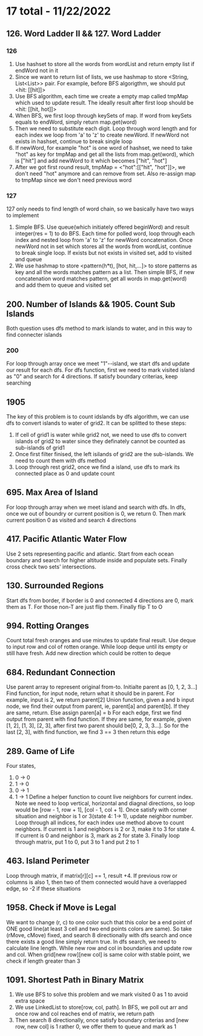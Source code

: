 # 17 total - 11/22/2022
## 126. Word Ladder II && 127. Word Ladder
### 126
1. Use hashset to store all the words from wordList and return empty list if endWord not in it
2. Since we want to return list of lists, we use hashmap to store <String, List<List<String>>> pair. For example, before BFS algorigthm, we should put <hit: [[hit]]>
3. Use BFS algorithm, each time we create a empty map called tmpMap which used to update result. The ideally result after first loop should be <hit: [[hit, hot]]>
4. When BFS, we first loop through keySets of map. If word from keySets equals to endWord, simply return map.get(word)
5. Then we need to substitute each digit. Loop through word length and for each index we loop from 'a' to 'z' to create newWord. If newWord not exists in hashset, continue to break single loop
6. If newWord, for example "hot" is one word of hashset, we need to take "hot" as key for tmpMap and get all the lists from map.get(word), which is ["hit"] and add newWord to it which becomes ["hit", "hot"]
7. After we got first round result, tmpMap = <"hot":[["hit", "hot"]]>, we don't need "hot" anymore and can remove from set. Also re-assign map to tmpMap since we don't need previous word
### 127
127 only needs to find length of word chain, so we basically have two ways to implement
1. Simple BFS. Use queue(which initiately offered beginWord) and result integer(res = 1) to do BFS. Each time for polled word, loop through each index and nested loop from 'a' to 'z' for newWord concatenation. Once newWord not in set which stores all the words from wordList, continue to break single loop. If exists but not exists in visited set, add to visited and queue
2. We use hashmap to store <pattern(h*t), [hot, hit,...]> to store patterns as key and all the words matches pattern as a list. Then simple BFS, if new concatenation word matches pattern, get all words in map.get(word) and add them to queue and visited set

## 200. Number of Islands && 1905. Count Sub Islands
Both question uses dfs method to mark islands to water, and in this way to find connecter islands
### 200
For loop through array once we meet "1"--island, we start dfs and update our result for each dfs.
For dfs function, first we need to mark visited island as "0" and search for 4 directions. If satisfy boundary criterias, keep searching
## 1905
The key of this problem is to count idslands by dfs algorithm, we can use dfs to convert islands to water of grid2. It can be splitted to these steps:
1. If cell of grid1 is water while grid2 not, we need to use dfs to convert islands of grid2 to water since they definately cannot be counted as sub-islands of grid1
2. Once first filter finised, the left isilands of grid2 are the sub-islands. We need to count them with dfs method
3. Loop through rest grid2, once we find a island, use dfs to mark its connected place as 0 and update count

## 695. Max Area of Island
For loop through array when we meet island and search with dfs.
In dfs, once we out of boundry or current position is 0, we return 0. Then mark current position 0 as visited and search 4 directions

## 417. Pacific Atlantic Water Flow
Use 2 sets representing pacific and atlantic. Start from each ocean boundary and search for higher altitude inside and populate sets.
Finally cross check two sets' intersections.

## 130. Surrounded Regions
Start dfs from border, if border is 0 and connected 4 directions are 0, mark them as T.
For those non-T are just flip them. Finally flip T to O

## 994. Rotting Oranges
Count total fresh oranges and use minutes to update final result.
Use deque to input row and col of rotten orange.
While loop deque until its empty or still have fresh. Add new direction which could be rotten to deque

## 684. Redundant Connection
Use parent array to represent original from-to. Initialte parent as [0, 1, 2, 3...]
Find function, for input node, return what it should be in parent. For example, input is 2, we return parent[2]
Union function, given a and b input node, we find their output from parent, ie, parent[a] and parent[b]. If they are same, return. Else assign paren[a] = b
For each edge, first we find output from parent with find function. If they are same, for example, given [1, 2], [1, 3], [2, 3], after first two parent should be[0, 2, 3, 3...]. So for the last [2, 3], with find function, we find 3 == 3 then return this edge

## 289. Game of Life
Four states,
1. 0 -> 0
2. 1 -> 0
3. 0 -> 1
4. 1 -> 1
Define a helper function to count live neighbors for current index. Note we need to loop vertical, horizontal and diagnal directions, so loop would be [row - 1, row + 1], [col - 1, col + 1]. Once satisfy with corner situation and neighbor is 1 or 3(state 4: 1-> 1), update neighbor number.
Loop through all indices, for each index use method above to count neighbors. If current is 1 and neighbors is 2 or 3, make it to 3 for state 4. If current is 0 and neighbor is 3, mark as 2 for state 3.
Finally loop through matrix, put 1 to 0, put 3 to 1 and put 2 to 1

## 463. Island Perimeter
Loop through matrix, if matrix[r][c] == 1, result +4. If previous row or columns is also 1, then two of them connected would have a overlapped edge, so -2 if these situations

## 1958. Check if Move is Legal
We want to change (r, c) to one color such that this color be a end point of ONE good line(at least 3 cell and two end points colors are same). So take (rMove, cMove) fixed, and search 8 directionally with dfs search and once there exists a good line simply return true. In dfs search, we need to calculate line length. While new row and col in boundaries and update row and col. When grid[new row][new col] is same color with stable point, we check if length greater than 3

## 1091. Shortest Path in Binary Matrix
1. We use BFS to solve this problem and we mark visited 0 as 1 to avoid extra space
2. We use LinkedList to store[row, col, path]. In BFS, we poll out arr and once row and col reaches end of matrix, we return path
3. Then search 8 directionally, once satisfy boundary criterias and [new row, new col] is 1 rather 0, we offer them to queue and mark as 1
